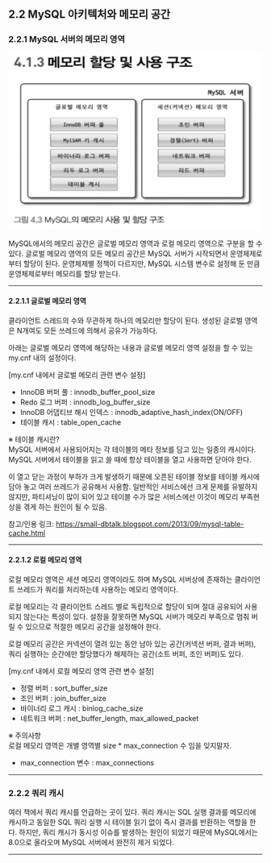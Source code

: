 ## 2.2 MySQL 아키텍처와 메모리 공간

### 2.2.1 MySQL 서버의 메모리 영역

<img src="image/PaikMyeongGyu/memory_space.png" width = 500 height = 350/>

MySQL에서의 메모리 공간은 글로벌 메모리 영역과 로컬 메모리 영역으로 구분을 할 수 있다. 글로벌 메모리 영역의 모든 메모리
공간은 MySQL 서버가 시작되면서 운영체제로부터 할당이 된다. 운영체제별 정책이 다르지만, MySQL 시스템 변수로 설정해 둔 만큼
운영체제로부터 메모리를 할당 받는다.

---

#### 2.2.1.1 글로벌 메모리 영역

클라이언트 스레드의 수와 무관하게 하나의 메모리만 할당이 된다. 생성된 글로벌 영역은 N개여도 모든 쓰레드에 의해서
공유가 가능하다.

아래는 글로벌 메모리 영역에 해당하는 내용과 글로벌 메모리 영역 설정을 할 수 있는 my.cnf 내의 설정이다.

[my.cnf 내에서 글로벌 메모리 관련 변수 설정]

- InnoDB 버퍼 풀 : innodb_buffer_pool_size
- Redo 로그 버퍼 : innodb_log_buffer_size
- InnoDB 어댑티브 해시 인덱스 : innodb_adaptive_hash_index(ON/OFF)
- 테이블 캐시 : table_open_cache

※ 테이블 캐시란? <br>
MySQL 서버에서 사용되어지는 각 테이블의 메타 정보를 담고 있는 일종의 캐시이다. MySQL 서버에서 테이블을 읽고 쓸 때에
항상 테이블을 열고 사용하면 닫아야 한다.

이 열고 닫는 과정이 부하가 크게 발생하기 때문에 오픈된 테이블 정보를 테이블 캐시에 담아 놓고 여러 쓰레드가 공유해서
사용함. 일반적인 서비스에선 크게 문제를 유발하지 않지만, 파티셔닝이 많이 되어 있고 테이블 수가 많은 서비스에선
이것이 메모리 부족현상을 겪게 하는 원인이 될 수 있음.

참고/인용 링크: https://small-dbtalk.blogspot.com/2013/09/mysql-table-cache.html

--- 

#### 2.2.1.2 로컬 메모리 영역

로컬 메모리 영역은 세션 메모리 영역이라도 하며 MySQL 서버상에 존재하는 클라이언트 쓰레드가 쿼리를 처리하는데 사용하는 
메모리 영역이다.

로컬 메모리는 각 클라이언트 스레드 별로 독립적으로 할당이 되며 절대 공유되어 사용되지 않는다는 특성이 있다. 설정을 잘못하면
MySQL 서버가 메모리 부족으로 멈춰 버릴 수 있으므로 적절한 메모리 공간을 설정해야 한다.

로컬 메모리 공간은 커넥션이 열려 있는 동안 남아 있는 공간(커넥션 버퍼, 결과 버퍼), 쿼리 실행하는 순간에만 할당했다가 해제하는
공간(소트 버퍼, 조인 버퍼)도 있다.

[my.cnf 내에서 로컬 메모리 영역 관련 변수 설정]

- 정렬 버퍼 : sort_buffer_size
- 조인 버퍼 : join_buffer_size
- 바이너리 로그 캐시 : binlog_cache_size
- 네트워크 버퍼 : net_buffer_length, max_allowed_packet

※ 주의사항<br>
로컬 메모리 영역은 개별 영역별 size * max_connection 수 임을 잊지말자.
- max_connection 변수 : max_connections

---

### 2.2.2 쿼리 캐시

여러 책에서 쿼리 캐시를 언급하는 곳이 있다. 쿼리 캐시는 SQL 실행 결과를 메모리에 캐시하고 동일한 SQL 쿼리 실행 시
테이블 읽기 없이 즉시 결과를 반환하는 역할을 한다. 하지만, 쿼리 캐시가 동시성 이슈를 발생하는 원인이 되었기 때문에
MySQL에서는 8.0으로 올라오며 MySQL 서버에서 완전히 제거 되었다.

---
